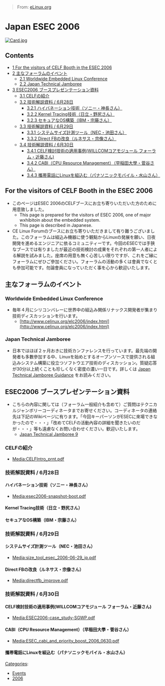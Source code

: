 > From: [eLinux.org](http://eLinux.org/Japan_ESEC_2006 "http://eLinux.org/Japan_ESEC_2006")


# Japan ESEC 2006



[![Card.jpg](http://eLinux.org/images/f/fe/Card.jpg)](http://eLinux.org/File:Card.jpg)

## Contents

-   [1 For the visitors of CELF Booth in the ESEC
    2006](#for-the-visitors-of-celf-booth-in-the-esec-2006)
-   [2
    主なフォーラムのイベント](#-e4.b8.bb.e3.81.aa.e3.83.95.e3.82.a9.e3.83.bc.e3.83.a9.e3.83.a0.e3.81.ae.e3.82.a4.e3.83.99.e3.83.b3.e3.83-88)
    -   [2.1 Worldwide Embedded Linux
        Conference](#worldwide-embedded-linux-conference)
    -   [2.2 Japan Technical Jamboree](#japan-technical-jamboree)
-   [3 ESEC2006
    ブースプレゼンテーション資料](#esec2006-e3.83.96.e3.83.bc.e3.82.b9.e3.83.97.e3.83.ac.e3.82.bc.e3.83.b3.e3.83.86.e3.83.bc.e3.82.b7.e3.83.a7.e3.83.b3.e8.b3.87.e6.96-99)
    -   [3.1 CELFの紹介](#celf-e3.81.ae.e7.b4.b9.e4.bb-8b)
    -   [3.2 技術解説資料 /
        6月28日](#-e6.8a.80.e8.a1.93.e8.a7.a3.e8.aa.ac.e8.b3.87.e6.96.99-6.e6.9c.8828.e6.97-a5)
        -   [3.2.1
            ハイバネーション技術（ソニー・神長さん）](#-e3.83.8f.e3.82.a4.e3.83.90.e3.83.8d.e3.83.bc.e3.82.b7.e3.83.a7.e3.83.b3.e6.8a.80.e8.a1.93.ef.bc.88.e3.82.bd.e3.83.8b.e3.83.bc.e3.83.bb.e7.a5.9e.e9.95.b7.e3.81.95.e3.82.93.ef.bc-89)
        -   [3.2.2 Kernel
            Tracing技術（日立・野尻さん）](#kernel-tracing-e6.8a.80.e8.a1.93.ef.bc.88.e6.97.a5.e7.ab.8b.e3.83.bb.e9.87.8e.e5.b0.bb.e3.81.95.e3.82.93.ef.bc-89)
        -   [3.2.3
            セキュアなOS構築（IBM・宗藤さん）](#-e3.82.bb.e3.82.ad.e3.83.a5.e3.82.a2.e3.81.aaos.e6.a7.8b.e7.af.89.ef.bc.88ibm.e3.83.bb.e5.ae.97.e8.97.a4.e3.81.95.e3.82.93.ef.bc-89)
    -   [3.3 技術解説資料 /
        6月29日](#-e6.8a.80.e8.a1.93.e8.a7.a3.e8.aa.ac.e8.b3.87.e6.96.99-6.e6.9c.8829.e6.97-a5)
        -   [3.3.1
            システムサイズ計測ツール（NEC・池田さん）](#-e3.82.b7.e3.82.b9.e3.83.86.e3.83.a0.e3.82.b5.e3.82.a4.e3.82.ba.e8.a8.88.e6.b8.ac.e3.83.84.e3.83.bc.e3.83.ab.ef.bc.88nec.e3.83.bb.e6.b1.a0.e7.94.b0.e3.81.95.e3.82.93.ef.bc-89)
        -   [3.3.2 Direct
            FBの改良（ルネサス・宗像さん）](#direct-fb-e3.81.ae.e6.94.b9.e8.89.af.ef.bc.88.e3.83.ab.e3.83.8d.e3.82.b5.e3.82.b9.e3.83.bb.e5.ae.97.e5.83.8f.e3.81.95.e3.82.93.ef.bc-89)
    -   [3.4 技術解説資料 /
        6月30日](#-e6.8a.80.e8.a1.93.e8.a7.a3.e8.aa.ac.e8.b3.87.e6.96.99-6.e6.9c.8830.e6.97-a5)
        -   [3.4.1 CELF検討技術の適用事例(WILLCOMコアモジュール
            フォーラム・近藤さん)](#celf-e6.a4.9c.e8.a8.8e.e6.8a.80.e8.a1.93.e3.81.ae.e9.81.a9.e7.94.a8.e4.ba.8b.e4.be.8b-willcom.e3.82.b3.e3.82.a2.e3.83.a2.e3.82.b8.e3.83.a5.e3.83.bc.e3.83.ab-e3.83.95.e3.82.a9.e3.83.bc.e3.83.a9.e3.83.a0.e3.83.bb.e8.bf.91.e8.97.a4.e3.81.95.e3.82-93)
        -   [3.4.2 CABI（CPU Resource
            Management）（早稲田大學・菅谷さん）](#cabi-ef.bc.88cpu-resource-management.ef.bc.89.ef.bc.88.e6.97.a9.e7.a8.b2.e7.94.b0.e5.a4.a7.e5.ad.a6.e3.83.bb.e8.8f.85.e8.b0.b7.e3.81.95.e3.82.93.ef.bc-89)
        -   [3.4.3
            攜帯電話にLinuxを組込む（パナソニックモバイル・水山さん）](#-e6.90.ba.e5.b8.af.e9.9b.bb.e8.a9.b1.e3.81.ablinux.e3.82.92.e7.b5.84.e8.be.bc.e3.82.80.ef.bc.88.e3.83.91.e3.83.8a.e3.82.bd.e3.83.8b.e3.83.83.e3.82.af.e3.83.a2.e3.83.90.e3.82.a4.e3.83.ab.e3.83.bb.e6.b0.b4.e5.b1.b1.e3.81.95.e3.82.93.ef.bc-89)

## For the visitors of CELF Booth in the ESEC 2006

-   このページはESEC
    2006のCELFブースにお立ち寄りいただいた方のために用意致しました。
    -   This page is prepared for the visitors of ESEC 2006, one of
        major wxhibitoin about the embedded system.
    -   This page is described in Japanese.
-   CE Linux
    Forumのブースにお立ち寄りいただきまして有り難うございました。このフォーラムは組込み機器に使う観點からLinuxの発展を願い、日夜開発を進めるエンジニアに依るコミュニティーです。今回のESECでは手狹なブースでは有りましたが最近の技術検討の成果をそれぞれの第一人者による解説を試みました。座席の用意も無く心苦しい限りですが、これをご縁にフォーラムにぜひご參加ください。フォーラムの活動の多くは會員でなくとも參加可能です。勿論會員になっていただく事を心から歓迎いたします。

## 主なフォーラムのイベント

### Worldwide Embedded Linux Conference

-   毎年４月にシリコンバレーに世界中の組込み関係リナックス開発者が集まり技術ディスカッションを行います。
    -   [http://www.celinux.org/elc2006/index.html](http://www.celinux.org/elc2006/index.html)

### Japan Technical Jamboree

-   日本ではほぼ２ヶ月おきに技術カンファレンスを行っています。最先端の開発者も多數參加する中、Linuxを始めとするオープンソースで提供される組込みシステム構築に役立つソフトウエア技術のディスカッション。質疑応答が30分以上続くことも珍しくなく密度の濃い一日です。詳しくは
    [Japan Technical Jamboree
    Guidance](http://eLinux.org/Japan_Technical_Jamboree_Guidance "Japan Technical Jamboree Guidance")
    をお読みください。

## ESEC2006 ブースプレゼンテーション資料

-   こちらの內容に関しては（フォーラム一般紹介も含めて）ご質問はテクニカルジャンボリーコーディネータまでお寄せください。コーディネータの連絡先は下記のWikiページに有ります。「今回キーパーソンがESECに來場できなかったので・・・」「改めてCELFの活動內容の詳細を聞きたいのだが・・・」等も遠慮なくお問い合わせください。歓迎いたします。
    -   [Japan Technical Jamboree
        9](http://eLinux.org/Japan_Technical_Jamboree_9 "Japan Technical Jamboree 9")

### CELFの紹介

-   [Media:CELFIntro\_prnt.pdf](http://eLinux.org/images/1/18/CELFIntro_prnt.pdf "CELFIntro prnt.pdf")

### 技術解説資料 / 6月28日

#### ハイバネーション技術（ソニー・神長さん）

-   [Media:esec2006-snapshot-boot.pdf](http://eLinux.org/images/9/98/Esec2006-snapshot-boot.pdf "Esec2006-snapshot-boot.pdf")

#### Kernel Tracing技術（日立・野尻さん）

#### セキュアなOS構築（IBM・宗藤さん）

### 技術解説資料 / 6月29日

#### システムサイズ計測ツール（NEC・池田さん）

-   [Media:size\_tool\_esec\_2006-06-29\_jp.pdf](http://eLinux.org/images/c/c2/Size_tool_esec_2006-06-29_jp.pdf "Size tool esec 2006-06-29 jp.pdf")

#### Direct FBの改良（ルネサス・宗像さん）

-   [Media:directfb\_improve.pdf](http://eLinux.org/images/4/4a/Directfb_improve.pdf "Directfb improve.pdf")

### 技術解説資料 / 6月30日

#### CELF検討技術の適用事例(WILLCOMコアモジュール フォーラム・近藤さん)

-   [Media:ESEC2006-case\_study-SGWP.pdf](http://eLinux.org/images/b/b2/ESEC2006-case_study-SGWP.pdf "ESEC2006-case study-SGWP.pdf")

#### CABI（CPU Resource Management）（早稲田大學・菅谷さん）

-   [Media:ESEC\_cabi\_and\_priority\_boost\_2006\_0630.pdf](http://eLinux.org/images/9/99/ESEC_cabi_and_priority_boost_2006_0630.pdf "ESEC cabi and priority boost 2006 0630.pdf")

#### 攜帯電話にLinuxを組込む（パナソニックモバイル・水山さん）


[Categories](http://eLinux.org/Special:Categories "Special:Categories"):

-   [Events](http://eLinux.org/Category:Events "Category:Events")
-   [2006](http://eLinux.org/Category:2006 "Category:2006")

